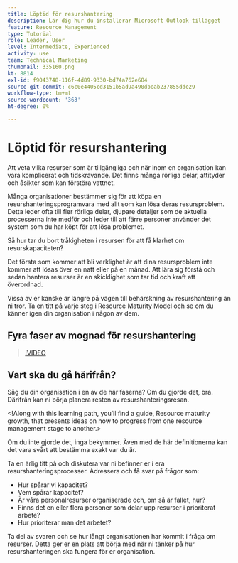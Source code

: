 ```yaml
---
title: Löptid för resurshantering
description: Lär dig hur du installerar Microsoft Outlook-tillägget
feature: Resource Management
type: Tutorial
role: Leader, User
level: Intermediate, Experienced
activity: use
team: Technical Marketing
thumbnail: 335160.png
kt: 8814
exl-id: f9043748-116f-4d89-9330-bd74a762e684
source-git-commit: c6c0e4405cd3151b5ad9a490dbeab237855dde29
workflow-type: tm+mt
source-wordcount: '363'
ht-degree: 0%

---
```


# Löptid för resurshantering

Att veta vilka resurser som är tillgängliga och när inom en organisation kan vara komplicerat och tidskrävande. Det finns många rörliga delar, attityder och åsikter som kan förstöra vattnet.

Många organisationer bestämmer sig för att köpa en resurshanteringsprogramvara med allt som kan lösa deras resursproblem. Detta leder ofta till fler rörliga delar, djupare detaljer som de aktuella processerna inte medför och leder till att färre personer använder det system som du har köpt för att lösa problemet.

Så hur tar du bort tråkigheten i resursen för att få klarhet om resurskapaciteten?

Det första som kommer att bli verklighet är att dina resursproblem inte kommer att lösas över en natt eller på en månad. Att lära sig förstå och sedan hantera resurser är en skicklighet som tar tid och kraft att överordnad.

Vissa av er kanske är längre på vägen till behärskning av resurshantering än ni tror. Ta en titt på varje steg i Resource Maturity Model och se om du känner igen din organisation i någon av dem.

## Fyra faser av mognad för resurshantering

>[!VIDEO](https://video.tv.adobe.com/v/335160/?quality=12)


## Vart ska du gå härifrån?

Såg du din organisation i en av de här faserna? Om du gjorde det, bra. Därifrån kan ni börja planera resten av resurshanteringsresan.

&lt;!Along with this learning path, you’ll find a guide, Resource maturity growth, that presents ideas on how to progress from one resource management stage to another.&gt;

Om du inte gjorde det, inga bekymmer. Även med de här definitionerna kan det vara svårt att bestämma exakt var du är.

Ta en ärlig titt på och diskutera var ni befinner er i era resurshanteringsprocesser. Adressera och få svar på frågor som:

* Hur spårar vi kapacitet?
* Vem spårar kapacitet?
* Är våra personalresurser organiserade och, om så är fallet, hur?
* Finns det en eller flera personer som delar upp resurser i prioriterat arbete?
* Hur prioriterar man det arbetet?

Ta del av svaren och se hur långt organisationen har kommit i fråga om resurser. Detta ger er en plats att börja med när ni tänker på hur resurshanteringen ska fungera för er organisation.

